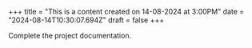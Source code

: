 +++
title = "This is a content created on 14-08-2024 at 3:00PM"
date = "2024-08-14T10:30:07.694Z"
draft = false
+++

  Complete the project documentation.
        